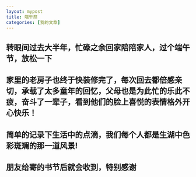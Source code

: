 ```yaml
---
layout: mypost
title: 端午祭
categories: [我的文章]
---
```

##  转眼间过去大半年，忙碌之余回家陪陪家人，过个端午节，放松一下
##  家里的老房子也终于快装修完了，每次回去都倍感亲切，承载了太多童年的回忆，父母也是为此忙的乐此不疲，奋斗了一辈子，看到他们的脸上喜悦的表情格外开心快乐！
##  简单的记录下生活中的点滴，我们每个人都是生湖中色彩斑斓的那一道风景!
##  朋友给寄的书节后就会收到，特别感谢